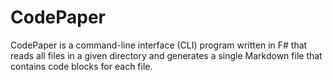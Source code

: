 # CodePaper
CodePaper is a command-line interface (CLI) program written in F# that reads all files in a given directory and generates a single Markdown file that contains code blocks for each file. 
